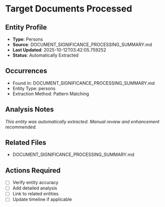 # Target Documents Processed

## Entity Profile
- **Type**: Persons
- **Source**: DOCUMENT_SIGNIFICANCE_PROCESSING_SUMMARY.md
- **Last Updated**: 2025-10-12T03:42:05.759252
- **Status**: Automatically Extracted

## Occurrences
- Found in: DOCUMENT_SIGNIFICANCE_PROCESSING_SUMMARY.md
- Entity Type: persons
- Extraction Method: Pattern Matching

## Analysis Notes
*This entity was automatically extracted. Manual review and enhancement recommended.*

## Related Files
- DOCUMENT_SIGNIFICANCE_PROCESSING_SUMMARY.md

## Actions Required
- [ ] Verify entity accuracy
- [ ] Add detailed analysis
- [ ] Link to related entities
- [ ] Update timeline if applicable
